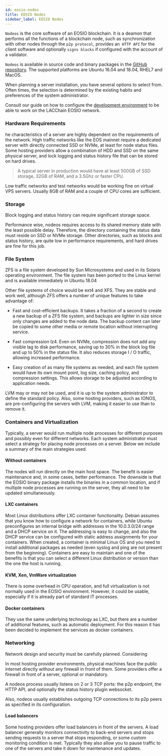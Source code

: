 ```yaml
---
id: eosio-nodes
title: EOSIO Nodes 
sidebar_label: EOSIO Nodes 
---
```


`Nodeos` is the core software of an EOSIO blockchain. It is a deamon that performs all the functions of a blockchain node, such as synchronization with other nodes through the `p2p protocol`, provides an` HTTP API` for the client software and optionally `signs blocks` if configured with the account of a validator.

`Nodeos` is available in source code and binary packages in the [GitHub repository](https://github.com/EOSIO/eos/releases). The supported platforms are Ubuntu 16.04 and 18.04, RHEL7 and MacOS.

When planning a server installation, you have several options to select from. Often times, the selection is determined by the existing habits and preferences of the system administrator.

Consult our guide on how to configure the [development environment](../guides/development-environment) to be able to work on the LACChain EOSIO network.

### Hardware Requirements

he characteristics of a server are highly dependent on the requirements of the network. High traffic networks like the EOS mainnet require a dedicated server with directly connected SSD or NVMe, at least for node status files. Some hosting providers allow a combination of HDD and SSD on the same physical server, and lock logging and status history file that can be stored on hard drives.

> A typical server in production would have at least 500GB of SSD storage, 32GB of RAM, and a 3.5Ghz or faster CPU.

Low traffic networks and test networks would be working fine on virtual VPS servers. Usually 8GB of RAM and a couple of CPU cores are sufficient.

### Storage

Block logging and status history can require significant storage space.

Performance wise, nodeos requires access to its shared memory state with the least possible delay. Therefore, the directory containing the status data must reside on SSD or NVMe storage. Other directories, such as blocks and status history, are quite low in performance requirements, and hard drives are fine for this job.

### File System

ZFS is a file system developed by Sun Microsystems and used in its Solaris operating environment. The file system has been ported to the Linux kernel and is available immediately in Ubuntu 18.04

Other file systems of choice would be ext4 and XFS. They are stable and work well, although ZFS offers a number of unique features to take advantage of:

- Fast and cost-efficient backups. It takes a fraction of a second to create a new backup of a ZFS file system, and backups are lighter in size since only changes are added to the node data. The backup content can later be copied to some other media or remote location without interrupting service.

- Fast compression lz4. Even on NVMe, compression does not add any visible lag to disk performance, saving up to 30% in the block log file and up to 50% in the status file. It also reduces storage I / O traffic, allowing increased performance.

- Easy creation of as many file systems as needed, and each file system would have its own mount point, log size, caching policy, and compression settings. This allows storage to be adjusted according to application needs.

LVM may or may not be used, and it is up to the system administrator to define the standard policy. Also, some hosting providers, such as IONOS, are pre-configuring the servers with LVM, making it easier to use than to remove it.

### Containers and Virtualization

Typically, a server would run multiple node processes for different purposes and possibly even for different networks. Each system administrator must select a strategy for placing node processes on a server. Below we include a summary of the main strategies used.

#### Without containers

The nodes will run directly on the main host space. The benefit is easier maintenance and, in some cases, better performance. The downside is that the EOSIO binary package installs the binaries in a common location, and if multiple node processes are running on the server, they all need to be updated simultaneously.

#### LXC containers

Most Linux distributions offer LXC container functionality. Debian assumes that you know how to configure a network for containers, while Ubuntu preconfigures an internal bridge with addresses in the 10.0.3.0/24 range and a DHCP service on it. The addressing is easy to change, and also the DHCP service can be configured with static address assignments for your containers. When created, a container is minimal Linux OS and you need to install additional packages as needed (even syslog and ping are not present from the beginning). Containers are easy to maintain and one of the benefits is that you can select a different Linux distribution or version than the one the host is running.

#### KVM, Xen, VmWare virtualization

There is some overhead in CPU operation, and full virtualization is not normally used in the EOSIO environment. However, it could be usable, especially if it is already part of standard IT processes.

#### Docker containers

They use the same underlying technology as LXC, but there are a number of additional features, such as automatic deployment. For this reason it has been decided to implement the services as docker containers.

### Networking

Network design and security must be carefully planned. Considering

In most hosting provider environments, physical machines face the public internet directly without any firewall in front of them. Some providers offer a firewall in front of a server, optional or mandatory.

A nodeos process usually listens on 2 or 3 TCP ports: the p2p endpoint, the HTTP API, and optionally the status history plugin websocket.

Also, nodeos usually establishes outgoing TCP connections to its p2p peers as specified in its configuration.

#### Load balancers

Some hosting providers offer load balancers in front of the servers. A load balancer generally monitors connectivity to back-end servers and stops sending requests to a server that stops responding, or some custom monitoring condition is met. Typically they also allow you to pause traffic to one of the servers and take it down for maintenance and updates.